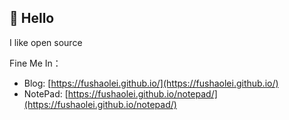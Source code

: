 ## 👋 Hello

I like open source

Fine Me In：

- Blog:  [https://fushaolei.github.io/](https://fushaolei.github.io/)
- NotePad:  [https://fushaolei.github.io/notepad/](https://fushaolei.github.io/notepad/)
